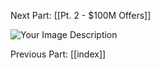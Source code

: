 Next Part: [[Pt. 2 - $100M Offers]]

![Your Image Description](https://lh3.googleusercontent.com/-shFaAHcljqA/AAAAAAAAAAI/AAAAAAAAAAA/ALKGfkmQQ1Y5_luHKZ7VkEdb852a5ubg_g/photo.jpg?sz=46)

Previous Part: [[index]]